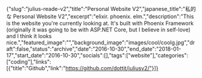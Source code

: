 {"slug":"julius-reade-v2","title":"Personal Website V2","japanese_title":"私的な Personal Website V2","excerpt":"elixir. phoenix. elm.","description":"This is the website you're currently looking at. It's built with Phoenix Framework (originally it was going to be with ASP.NET Core, but I believe in self-love) and I think it looks nice.","featured_image":"","background_image":"images/cool/coolg.jpg","draft":false,"status":"archive","date":"2016-10-30","end_date":"2018-01-17","start_date":"2016-10-30","socials":[],"tags":["website"],"categories":["coding"],"links":[{"title":"Github","link":"https://github.com/dottjt/juliusv2/"}]}